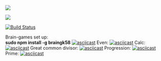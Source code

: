 <a href="https://codeclimate.com/github/kir58/project-lvl1-s412/maintainability"><img src="https://api.codeclimate.com/v1/badges/989d2dfe494ad8f7aee8/maintainability" /></a>

<a href="https://codeclimate.com/github/kir58/project-lvl1-s412/test_coverage"><img src="https://api.codeclimate.com/v1/badges/989d2dfe494ad8f7aee8/test_coverage" /></a>

[![Build Status](https://travis-ci.org/kir58/project-lvl1-s412.svg?branch=master)](https://travis-ci.org/kir58/project-lvl1-s412)

Brain-games set up:  
**sudo npm install -g braingk58** 
[![asciicast](https://asciinema.org/a/Jur2pUwT1JN3qRyY26BPw0Ugp)](https://asciinema.org/a/Jur2pUwT1JN3qRyY26BPw0Ugp) 
Even:
[![asciicast](https://asciinema.org/a/NgLI5S6O2ZRbTUR40CYP8I6vR.png)](https://asciinema.org/a/NgLI5S6O2ZRbTUR40CYP8I6vR)
Calc:
[![asciicast](https://asciinema.org/a/1rt1S1tfH7lsXA9jp02K6Wnxh.png)](https://asciinema.org/a/1rt1S1tfH7lsXA9jp02K6Wnxh)
Great common divisor:
[![asciicast](https://asciinema.org/a/ddmjd04Xy3uqQeknl1fSzl1ni.png)](https://asciinema.org/a/ddmjd04Xy3uqQeknl1fSzl1ni)
Progression:
[![asciicast](https://asciinema.org/a/IlJ0NAsj6XFdUVhg5FKoQKsEN.png)](https://asciinema.org/a/IlJ0NAsj6XFdUVhg5FKoQKsEN)
Prime:
[![asciicast](https://asciinema.org/a/u21Xw2MkNzGeXaiyk7DbSXRde.png)](https://asciinema.org/a/u21Xw2MkNzGeXaiyk7DbSXRde)
